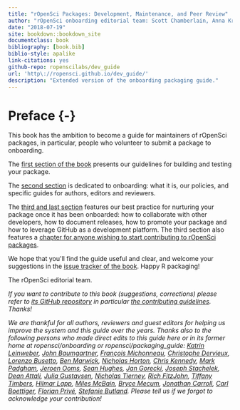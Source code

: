 ```yaml
--- 
title: "rOpenSci Packages: Development, Maintenance, and Peer Review"
author: "rOpenSci onboarding editorial team: Scott Chamberlain, Anna Krystalli, Lincoln Mullen, Karthik Ram, Noam Ross, Maëlle Salmon"
date: "2018-07-19"
site: bookdown::bookdown_site
documentclass: book
bibliography: [book.bib]
biblio-style: apalike
link-citations: yes
github-repo: ropenscilabs/dev_guide
url: 'http\://ropensci.github.io/dev_guide/'
description: "Extended version of the onboarding packaging guide."
---
```


# Preface {-}

This book has the ambition to become a guide for maintainers of rOpenSci packages, in particular, people who volunteer to submit a package to onboarding. 

The [first section of the book](#building) presents our guidelines for building and testing your package. 

The [second section](#onboardingintro) is dedicated to onboarding: what it is, our policies, and specific guides for authors, editors and reviewers.

The [third and last section](#collaboration) features our best practice for nurturing your package once it has been onboarded: how to collaborate with other developers, how to document releases, how to promote your package and how to leverage GitHub as a development platform. The third section also features a [chapter for anyone wishing to start contributing to rOpenSci packages](#contributingguide).

We hope that you'll find the guide useful and clear, and welcome your suggestions in the [issue tracker of the book](https://github.com/ropenscilabs/dev_guide/issues). Happy R packaging!

The rOpenSci editorial team.

_If you want to contribute to this book (suggestions, corrections) please refer to [its GitHub repository](https://github.com/ropensci/dev_guide) in particular [the contributing guidelines](https://github.com/ropensci/dev_guide#contributing). Thanks!_

_We are thankful for all authors, reviewers and guest editors for helping us improve the system and this guide over the years. Thanks also to the following persons who made direct edits to this guide here or in its former home at ropensci/onboarding or ropensci/packaging_guide: [Katrin Leinweber](https://github.com/katrinleinweber), [John Baumgartner](https://github.com/johnbaums), [François Michonneau](https://github.com/fmichonneau), [Christophe Dervieux](https://github.com/cderv), [Lorenzo Busetto](https://github.com/lbusett), [Ben Marwick](https://github.com/benmarwick), [Nicholas Horton](https://github.com/nicholasjhorton), [Chris Kennedy](https://github.com/ck37), [Mark Padgham](https://github.com/mpadge), [Jeroen Ooms](https://github.com/jeroen), [Sean Hughes](https://github.com/seaaan), [Jan Gorecki](https://github.com/jangorecki), [Joseph Stachelek](https://github.com/jsta), [Dean Attali](https://github.com/daattali), [Julia Gustavsen](https://github.com/jooolia), [Nicholas Tierney](https://github.com/njtierney), [Rich FitzJohn](https://github.com/richfitz), [Tiffany Timbers](https://github.com/ttimbers), [Hilmar Lapp](https://github.com/hlapp), [Miles McBain](https://github.com/milesmcbain), [Bryce Mecum](https://github.com/amoeba), [Jonathan Carroll](https://github.com/jonocarroll/), [Carl Boettiger](https://github.com/cboettig/), [Florian Privé](https://github.com/privefl), [Stefanie Butland](https://github.com/stefaniebutland). Please tell us if we forgot to acknowledge your contribution!_
